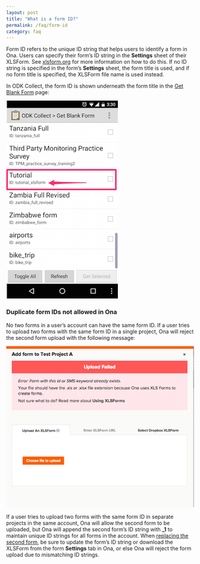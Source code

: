 ```yaml
---
layout: post
title: "What is a form ID?"
permalink: /faq/form-id
category: faq
---
```


Form ID refers to the unique ID string that helps users to identify a form in Ona.  Users can specify their form’s ID string in the **Settings** sheet of their XLSForm.  See [xlsform.org](http://xlsform.org/#settings) for more information on how to do this.  If no ID string is specified in the form’s **Settings** sheet, the form title is used, and if no form title is specified, the XLSForm file name is used instead.

In ODK Collect, the form ID is shown underneath the form title in the [Get Blank Form](http://help.ona.io/guides/data-collection/#downloading-forms) page:

![](/content/screenshots/faq/form_id.png)

### Duplicate form IDs not allowed in Ona

No two forms in a user’s account can have the same form ID.  If a user tries to upload two forms with the same form ID in a single project, Ona will reject the second form upload with the following message:
 
![](/content/screenshots/faq/form_id_duplicate.png)

If a user tries to upload two forms with the same form ID in separate projects in the same account, Ona will allow the second form to be uploaded, but Ona will append the second form’s ID string with **_1** to maintain unique ID strings for all forms in the account.  When [replacing the second form](http://help.ona.io/faq/replacing-forms-without-submissions/), be sure to update the form’s ID string or download the XLSForm from the form **Settings** tab in Ona, or else Ona will reject the form upload due to mismatching ID strings.




